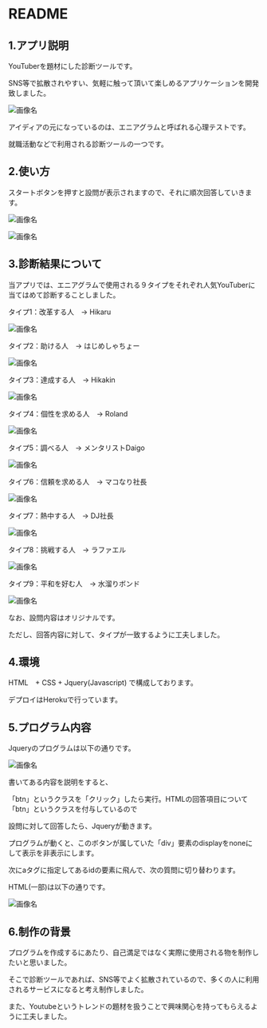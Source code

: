 # README

## 1.アプリ説明

YouTuberを題材にした診断ツールです。

SNS等で拡散されやすい、気軽に触って頂いて楽しめるアプリケーションを開発致しました。

![画像名](https://github.com/hiwa1223/Youtuber-self-analytics/blob/master/YouTuber%E8%87%AA%E5%B7%B1%E5%88%86%E6%9E%901.jpg)

アイディアの元になっているのは、エニアグラムと呼ばれる心理テストです。

就職活動などで利用される診断ツールの一つです。


## 2.使い方

スタートボタンを押すと設問が表示されますので、それに順次回答していきます。

![画像名](https://github.com/hiwa1223/Youtuber-self-analytics/blob/master/Youtube%E8%87%AA%E5%B7%B1%E5%88%86%E6%9E%902.png)

![画像名](https://github.com/hiwa1223/Youtuber-self-analytics/blob/master/Youtuber%E8%87%AA%E5%B7%B1%E5%88%86%E6%9E%904.png)

## 3.診断結果について

当アプリでは、エニアグラムで使用される９タイプをそれぞれ人気YouTuberに当てはめて診断することしました。

タイプ1：改革する人　→ Hikaru

![画像名](https://github.com/hiwa1223/Youtuber-self-analytics/blob/master/%E8%A8%BA%E6%96%AD%E7%B5%90%E6%9E%9C%E3%83%92%E3%82%AB%E3%83%AB.png)

タイプ2：助ける人　→ はじめしゃちょー

![画像名](https://github.com/hiwa1223/Youtuber-self-analytics/blob/master/%E8%A8%BA%E6%96%AD%E7%B5%90%E6%9E%9C%E3%81%AF%E3%81%97%E3%82%99%E3%82%81%E3%81%97%E3%82%83%E3%81%A1%E3%82%87%E3%83%BC.png)

タイプ3：達成する人　→ Hikakin

![画像名](https://github.com/hiwa1223/Youtuber-self-analytics/blob/master/%E8%A8%BA%E6%96%AD%E7%B5%90%E6%9E%9CHIKAKIN.png)

タイプ4：個性を求める人　→ Roland

![画像名](https://github.com/hiwa1223/Youtuber-self-analytics/blob/master/%E8%A8%BA%E6%96%AD%E7%B5%90%E6%9E%9CROLAND.png)

タイプ5：調べる人　→ メンタリストDaigo

![画像名](https://github.com/hiwa1223/Youtuber-self-analytics/blob/master/Youtuber%E8%87%AA%E5%B7%B1%E5%88%86%E6%9E%90%EF%BC%93.png)

タイプ6：信頼を求める人　→ マコなり社長

![画像名](https://github.com/hiwa1223/Youtuber-self-analytics/blob/master/%E8%A8%BA%E6%96%AD%E7%B5%90%E6%9E%9C%E3%83%9E%E3%82%B3%E3%81%AA%E3%82%8A%E7%A4%BE%E9%95%B7.png)

タイプ7：熱中する人　→ DJ社長

![画像名](https://github.com/hiwa1223/Youtuber-self-analytics/blob/master/%E8%A8%BA%E6%96%AD%E7%B5%90%E6%9E%9CDJ%E7%A4%BE%E9%95%B7.png)

タイプ8：挑戦する人　→ ラファエル

![画像名](https://github.com/hiwa1223/Youtuber-self-analytics/blob/master/%E8%A8%BA%E6%96%AD%E7%B5%90%E6%9E%9C%E3%83%A9%E3%83%95%E3%82%A1%E3%82%A8%E3%83%AB.png)

タイプ9：平和を好む人　→ 水溜りボンド

![画像名](https://github.com/hiwa1223/Youtuber-self-analytics/blob/master/%E8%A8%BA%E6%96%AD%E7%B5%90%E6%9E%9C%E6%B0%B4%E6%BA%9C%E3%82%8A%E3%83%9B%E3%82%99%E3%83%B3%E3%83%88%E3%82%99.png)

なお、設問内容はオリジナルです。

ただし、回答内容に対して、タイプが一致するように工夫しました。

## 4.環境

HTML　+ CSS + Jquery(Javascript) で構成しております。

デプロイはHerokuで行っています。

## 5.プログラム内容

Jqueryのプログラムは以下の通りです。

![画像名](https://github.com/hiwa1223/Youtuber-self-analytics/blob/master/youtuber%E8%87%AA%E5%B7%B1%E5%88%86%E6%9E%90(Jquery).png)

書いてある内容を説明をすると、

「btn」というクラスを「クリック」したら実行。HTMLの回答項目について「btn」というクラスを付与しているので

設問に対して回答したら、Jqueryが動きます。

プログラムが動くと、このボタンが属していた「div」要素のdisplayをnoneにして表示を非表示にします。

次にaタグに指定してあるidの要素に飛んで、次の質問に切り替わります。

HTML(一部)は以下の通りです。

![画像名](https://github.com/hiwa1223/Youtuber-self-analytics/blob/master/Youtuber%E8%87%AA%E5%B7%B1%E5%88%86%E6%9E%90(HTML).png)

## 6.制作の背景

プログラムを作成するにあたり、自己満足ではなく実際に使用される物を制作したいと思いました。

そこで診断ツールであれば、SNS等でよく拡散されているので、多くの人に利用されるサービスになると考え制作しました。

また、Youtubeというトレンドの題材を扱うことで興味関心を持ってもらえるように工夫しました。
